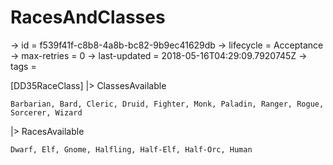 # RacesAndClasses

-> id = f539f41f-c8b8-4a8b-bc82-9b9ec41629db
-> lifecycle = Acceptance
-> max-retries = 0
-> last-updated = 2018-05-16T04:29:09.7920745Z
-> tags = 

[DD35RaceClass]
|> ClassesAvailable
``` returnValue
Barbarian, Bard, Cleric, Druid, Fighter, Monk, Paladin, Ranger, Rogue, Sorcerer, Wizard
```

|> RacesAvailable
``` returnValue
Dwarf, Elf, Gnome, Halfling, Half-Elf, Half-Orc, Human
```

~~~
